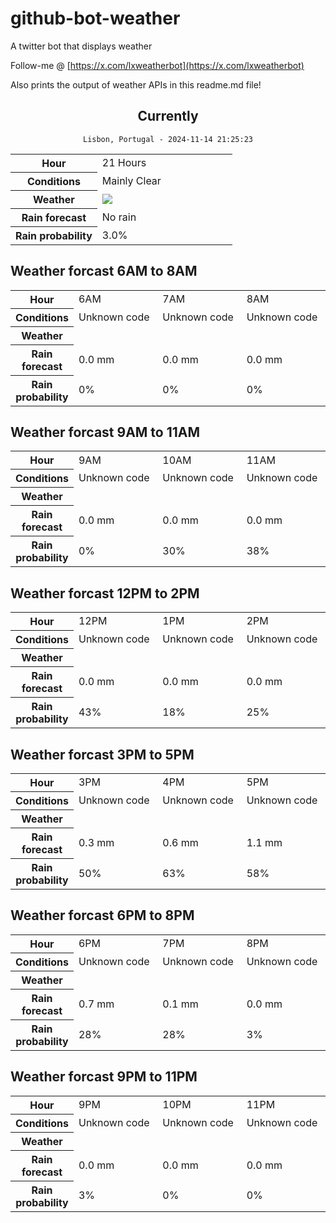 # github-bot-weather
A twitter bot that displays weather

Follow-me @ [https://x.com/lxweatherbot](https://x.com/lxweatherbot)

Also prints the output of weather APIs in this readme.md file!

<div align="center">

## Currently
`Lisbon, Portugal - 2024-11-14 21:25:23`

<table>
    <tr>
        <th>Hour</th>
        <td>21 Hours</td>
    </tr>
    <tr>
        <th>Conditions</th>
        <td>Mainly Clear</td>
    </tr>
    <tr>
        <th>Weather</th>
        <td><img src="http://openweathermap.org/img/wn/01n@2x.png"/></td>
    </tr>
    <tr>
        <th>Rain forecast</th>
        <td width="200px">No rain</td>
    </tr>
    <tr>
        <th>Rain probability</th>
        <td>3.0%</td>
    </tr>
</table>

</div>


## Weather forcast 6AM to 8AM


<table>
    <tr>
        <th>Hour</th>
        <td> 6AM </td><td> 7AM </td><td> 8AM </td>
    </tr>
    <tr>
        <th>Conditions</th>
        <td>Unknown code</td><td>Unknown code</td><td>Unknown code</td>
    </tr>
    <tr>
        <th>Weather</th>
        <td><img src=""/></td><td><img src=""/></td><td><img src=""/></td>
    </tr>
    <tr>
        <th>Rain forecast</th>
        <td width="200px">0.0 mm</td><td width="200px">0.0 mm</td><td width="200px">0.0 mm</td>
    </tr>
    <tr>
        <th>Rain probability</th>
        <td>0%</td><td>0%</td><td>0%</td>
    </tr>
</table>


## Weather forcast 9AM to 11AM


<table>
    <tr>
        <th>Hour</th>
        <td> 9AM </td><td> 10AM </td><td> 11AM </td>
    </tr>
    <tr>
        <th>Conditions</th>
        <td>Unknown code</td><td>Unknown code</td><td>Unknown code</td>
    </tr>
    <tr>
        <th>Weather</th>
        <td><img src=""/></td><td><img src=""/></td><td><img src=""/></td>
    </tr>
    <tr>
        <th>Rain forecast</th>
        <td width="200px">0.0 mm</td><td width="200px">0.0 mm</td><td width="200px">0.0 mm</td>
    </tr>
    <tr>
        <th>Rain probability</th>
        <td>0%</td><td>30%</td><td>38%</td>
    </tr>
</table>


## Weather forcast 12PM to 2PM


<table>
    <tr>
        <th>Hour</th>
        <td> 12PM </td><td> 1PM </td><td> 2PM </td>
    </tr>
    <tr>
        <th>Conditions</th>
        <td>Unknown code</td><td>Unknown code</td><td>Unknown code</td>
    </tr>
    <tr>
        <th>Weather</th>
        <td><img src=""/></td><td><img src=""/></td><td><img src=""/></td>
    </tr>
    <tr>
        <th>Rain forecast</th>
        <td width="200px">0.0 mm</td><td width="200px">0.0 mm</td><td width="200px">0.0 mm</td>
    </tr>
    <tr>
        <th>Rain probability</th>
        <td>43%</td><td>18%</td><td>25%</td>
    </tr>
</table>

## Weather forcast 3PM to 5PM

<table>
    <tr>
        <th>Hour</th>
        <td> 3PM </td><td> 4PM </td><td> 5PM </td>
    </tr>
    <tr>
        <th>Conditions</th>
        <td>Unknown code</td><td>Unknown code</td><td>Unknown code</td>
    </tr>
    <tr>
        <th>Weather</th>
        <td><img src=""/></td><td><img src=""/></td><td><img src=""/></td>
    </tr>
    <tr>
        <th>Rain forecast</th>
        <td width="200px">0.3 mm</td><td width="200px">0.6 mm</td><td width="200px">1.1 mm</td>
    </tr>
    <tr>
        <th>Rain probability</th>
        <td>50%</td><td>63%</td><td>58%</td>
    </tr>
</table>

## Weather forcast 6PM to 8PM

<table>
    <tr>
        <th>Hour</th>
        <td> 6PM </td><td> 7PM </td><td> 8PM </td>
    </tr>
    <tr>
        <th>Conditions</th>
        <td>Unknown code</td><td>Unknown code</td><td>Unknown code</td>
    </tr>
    <tr>
        <th>Weather</th>
        <td><img src=""/></td><td><img src=""/></td><td><img src=""/></td>
    </tr>
    <tr>
        <th>Rain forecast</th>
        <td width="200px">0.7 mm</td><td width="200px">0.1 mm</td><td width="200px">0.0 mm</td>
    </tr>
    <tr>
        <th>Rain probability</th>
        <td>28%</td><td>28%</td><td>3%</td>
    </tr>
</table>

## Weather forcast 9PM to 11PM

<table>
    <tr>
        <th>Hour</th>
        <td> 9PM </td><td> 10PM </td><td> 11PM </td>
    </tr>
    <tr>
        <th>Conditions</th>
        <td>Unknown code</td><td>Unknown code</td><td>Unknown code</td>
    </tr>
    <tr>
        <th>Weather</th>
        <td><img src=""/></td><td><img src=""/></td><td><img src=""/></td>
    </tr>
    <tr>
        <th>Rain forecast</th>
        <td width="200px">0.0 mm</td><td width="200px">0.0 mm</td><td width="200px">0.0 mm</td>
    </tr>
    <tr>
        <th>Rain probability</th>
        <td>3%</td><td>0%</td><td>0%</td>
    </tr>
</table>

